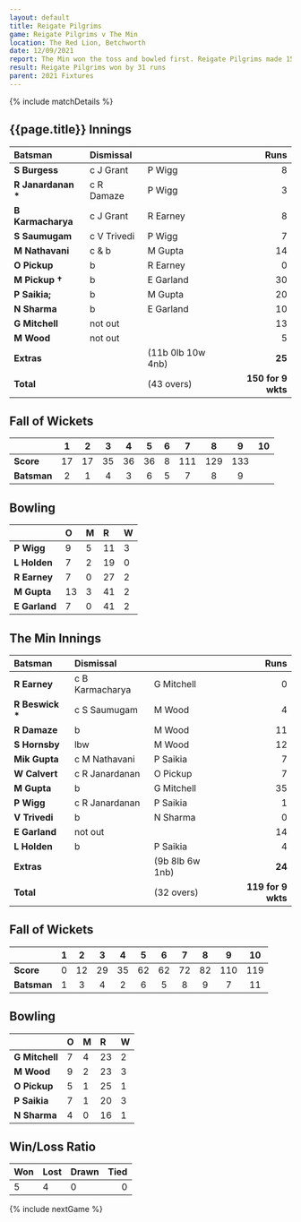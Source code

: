```yaml
---
layout: default
title: Reigate Pilgrims
game: Reigate Pilgrims v The Min
location: The Red Lion, Betchworth
date: 12/09/2021
report: The Min won the toss and bowled first. Reigate Pilgrims made 150 for 9 wkts. The Min made 119 all out in reply.
result: Reigate Pilgrims won by 31 runs
parent: 2021 Fixtures
---
```


{% include matchDetails %}

## {{page.title}} Innings

| Batsman | Dismissal | | Runs |
|:---|:---|---|---:|
| **S Burgess** | c J Grant | P Wigg | 8 | 
| **R Janardanan &#42;** | c R Damaze | P Wigg | 3 | 
| **B Karmacharya** | c J Grant | R Earney | 8 | 
| **S Saumugam** | c V Trivedi | P Wigg | 7 | 
| **M Nathavani** | c & b | M Gupta | 14 | 
| **O Pickup** | b  | R Earney | 0 | 
| **M Pickup &#8224;** | b | E Garland | 30 | 
| **P Saikia;** | b | M Gupta | 20 | 
| **N Sharma** | b | E Garland | 10 | 
| **G Mitchell** | not out |  | 13 |
| **M Wood** | not out |  | 5 |
| **Extras** | | (11b 0lb 10w 4nb) | **25** | 
| **Total** | | (43 overs) | **150 for 9 wkts** | 

## Fall of Wickets

| | 1 | 2 | 3 | 4 | 5 | 6 | 7 | 8 | 9 | 10 |
|---|:---:|:---:|:---:|:---:|:---:|:---:|:---:|:---:|:---:|:---:|
| **Score** | 17 | 17 | 35 | 36 | 36 | 8 | 111 | 129 | 133 |  |
| **Batsman** | 2 | 1 | 4 | 3 | 6 | 5 | 7 | 8 | 9 |  |

## Bowling

| | O | M | R | W |
|---|:---|:---|:---|:---|
| **P Wigg** | 9 | 5 | 11 | 3 |
| **L Holden** | 7 | 2 | 19 | 0 |
| **R Earney** | 7 | 0 | 27 | 2 |
| **M Gupta** | 13 | 3 | 41 | 2 |
| **E Garland** | 7 | 0 | 41 | 2 |

## The Min Innings

| Batsman | Dismissal | | Runs |
|:---|:---|---|---:|
| **R Earney** | c B Karmacharya | G Mitchell | 0 | 
| **R Beswick &#42;** | c S Saumugam | M Wood | 4 | 
| **R Damaze** | b | M Wood | 11 | 
| **S Hornsby** | lbw | M Wood | 12 | 
| **Mik Gupta** | c M Nathavani | P Saikia | 7 | 
| **W Calvert** | c R Janardanan | O Pickup | 7 |
| **M Gupta** | b | G Mitchell | 35 | 
| **P Wigg** | c R Janardanan | P Saikia | 1 | 
| **V Trivedi** | b | N Sharma | 0 |
| **E Garland** | not out |  | 14 | 
| **L Holden** | b | P Saikia | 4 |  
| **Extras** | | (9b 8lb 6w 1nb) | **24** | 
| **Total** | | (32 overs) | **119 for 9 wkts** | 

## Fall of Wickets

| | 1 | 2 | 3 | 4 | 5 | 6 | 7 | 8 | 9 | 10 |
|---|:---:|:---:|:---:|:---:|:---:|:---:|:---:|:---:|:---:|:---:|
| **Score** | 0 | 12 | 29 | 35 | 62 | 62 | 72 | 82 | 110 | 119 |
| **Batsman** | 1 | 3 | 4 | 2 | 6 | 5 | 8 | 9 | 7 | 11 | 

## Bowling

| | O | M | R | W |
|---|:---|:---|:---|:---|
| **G Mitchell** | 7 | 4 | 23 | 2 |
| **M Wood** | 9 | 2 | 23 | 3 |
| **O Pickup** | 5 | 1 | 25 | 1 |
| **P Saikia** | 7 | 1 | 20 | 3 |
| **N Sharma** | 4 | 0 | 16 | 1 |

## Win/Loss Ratio

| Won | Lost | Drawn | Tied |
|:---|:---|:---|---:|
| 5 | 4 | 0 | 0 |

{% include nextGame %}